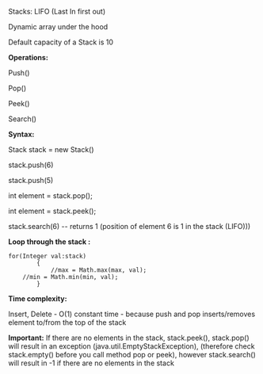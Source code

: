 Stacks:
LIFO (Last In first out)

Dynamic array under the hood

Default capacity of a Stack is 10

**Operations:**

Push() 

Pop()

Peek()

Search()

**Syntax:**

Stack<Integer> stack = new Stack<Integer>()
	
stack.push(6)
	
stack.push(5)
	
int element = stack.pop();
	
int element = stack.peek();
	
stack.search(6) -- returns 1 (position of element 6 is 1 in the stack (LIFO)))

**Loop through the stack :**

	for(Integer val:stack)
            {
                //max = Math.max(max, val);
		//min = Math.min(min, val);
            }
  
**Time complexity:**

Insert, Delete - O(1) constant time - because push and pop inserts/removes element to/from the top of the stack	

**Important:**
  If there are no elements in the stack, stack.peek(), stack.pop() will result in an exception (java.util.EmptyStackException), 
  (therefore check stack.empty() before you call method pop or peek), however stack.search() will result in -1 if there are no elements in the stack
